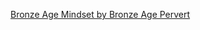 [Bronze Age Mindset by Bronze Age Pervert](https://www.goodreads.com/en/book/show/40388177-bronze-age-mindset)

